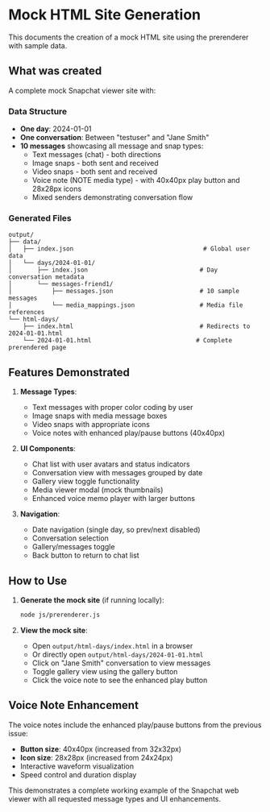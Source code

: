 # Mock HTML Site Generation

This documents the creation of a mock HTML site using the prerenderer with sample data.

## What was created

A complete mock Snapchat viewer site with:

### Data Structure
- **One day**: 2024-01-01
- **One conversation**: Between "testuser" and "Jane Smith"
- **10 messages** showcasing all message and snap types:
  - Text messages (chat) - both directions
  - Image snaps - both sent and received  
  - Video snaps - both sent and received
  - Voice note (NOTE media type) - with 40x40px play button and 28x28px icons
  - Mixed senders demonstrating conversation flow

### Generated Files
```
output/
├── data/
│   ├── index.json                                    # Global user data
│   └── days/2024-01-01/
│       ├── index.json                               # Day conversation metadata
│       └── messages-friend1/
│           ├── messages.json                        # 10 sample messages
│           └── media_mappings.json                  # Media file references
└── html-days/
    ├── index.html                                   # Redirects to 2024-01-01.html
    └── 2024-01-01.html                             # Complete prerendered page
```

## Features Demonstrated

1. **Message Types**:
   - Text messages with proper color coding by user
   - Image snaps with media message boxes
   - Video snaps with appropriate icons
   - Voice notes with enhanced play/pause buttons (40x40px)

2. **UI Components**:
   - Chat list with user avatars and status indicators
   - Conversation view with messages grouped by date
   - Gallery view toggle functionality
   - Media viewer modal (mock thumbnails)
   - Enhanced voice memo player with larger buttons

3. **Navigation**:
   - Date navigation (single day, so prev/next disabled)
   - Conversation selection
   - Gallery/messages toggle
   - Back button to return to chat list

## How to Use

1. **Generate the mock site** (if running locally):
   ```bash
   node js/prerenderer.js
   ```

2. **View the mock site**:
   - Open `output/html-days/index.html` in a browser
   - Or directly open `output/html-days/2024-01-01.html`
   - Click on "Jane Smith" conversation to view messages
   - Toggle gallery view using the gallery button
   - Click the voice note to see the enhanced play button

## Voice Note Enhancement

The voice notes include the enhanced play/pause buttons from the previous issue:
- **Button size**: 40x40px (increased from 32x32px)
- **Icon size**: 28x28px (increased from 24x24px)
- Interactive waveform visualization
- Speed control and duration display

This demonstrates a complete working example of the Snapchat web viewer with all requested message types and UI enhancements.